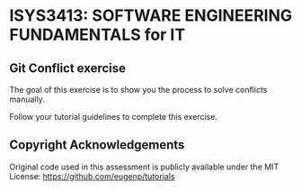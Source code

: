# ISYS3413: SOFTWARE ENGINEERING FUNDAMENTALS for IT

## Git Conflict exercise

The goal of this exercise is to show you the process to solve conflicts manually.

Follow your tutorial guidelines to complete this exercise.


## Copyright Acknowledgements

Original code used in this assessment is publicly available under the MIT License: https://github.com/eugenp/tutorials


